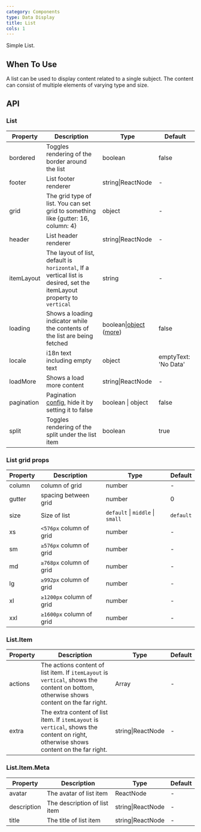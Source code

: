 ```yaml
---
category: Components
type: Data Display
title: List 
cols: 1
---
```


Simple List.

## When To Use

A list can be used to display content related to a single subject. The content can consist of multiple elements of varying type and size.

## API

### List

| Property | Description | Type | Default |
| -------- | ----------- | ---- | ------- |
| bordered | Toggles rendering of the border around the list | boolean | false |
| footer | List footer renderer | string\|ReactNode | - |
| grid | The grid type of list. You can set grid to something like {gutter: 16, column: 4} | object | - |
| header | List header renderer | string\|ReactNode | - |
| itemLayout | The layout of list, default is `horizontal`, If a vertical list is desired, set the itemLayout property to `vertical` | string | - |
| loading | Shows a loading indicator while the contents of the list are being fetched | boolean\|[object](https://ant.design/components/spin-cn/#API) ([more](https://github.com/ant-design/ant-design/issues/8659)) | false |
| locale | i18n text including empty text | object | emptyText: 'No Data' <br> |
| loadMore | Shows a load more content | string\|ReactNode | - |
| pagination | Pagination [config](https://ant.design/components/pagination/), hide it by setting it to false | boolean \| object | false |
| split | Toggles rendering of the split under the list item | boolean | true |

### List grid props

| Property | Description | Type | Default |
| -------- | ----------- | ---- | ------- |
| column | column of grid | number | - |
| gutter | spacing between grid | number | 0 |
| size | Size of list | `default` \| `middle` \| `small` | `default` |
| xs | `<576px` column of grid | number | - |
| sm | `≥576px` column of grid | number | - |
| md | `≥768px` column of grid | number | - |
| lg | `≥992px` column of grid | number | - |
| xl | `≥1200px` column of grid | number | - |
| xxl | `≥1600px` column of grid | number | - |

### List.Item

| Property | Description | Type | Default |
| -------- | ----------- | ---- | ------- |
| actions | The actions content of list item. If `itemLayout` is `vertical`, shows the content on bottom, otherwise shows content on the far right. | Array<ReactNode> | - |
| extra | The extra content of list item. If `itemLayout` is `vertical`, shows the content on right, otherwise shows content on the far right. | string\|ReactNode | - |

### List.Item.Meta

| Property | Description | Type | Default |
| -------- | ----------- | ---- | ------- |
| avatar | The avatar of list item | ReactNode | - |
| description | The description of list item | string\|ReactNode | - |
| title | The title of list item | string\|ReactNode | - |
